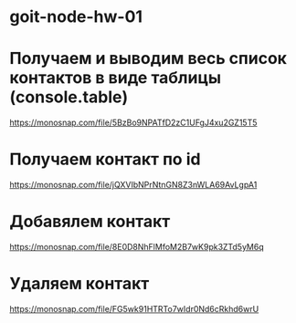 # goit-node-hw-01

# Получаем и выводим весь список контактов в виде таблицы (console.table)

https://monosnap.com/file/5BzBo9NPATfD2zC1UFgJ4xu2GZ15T5

# Получаем контакт по id

https://monosnap.com/file/jQXVIbNPrNtnGN8Z3nWLA69AvLgpA1

# Добавялем контакт

https://monosnap.com/file/8E0D8NhFlMfoM2B7wK9pk3ZTd5yM6q

# Удаляем контакт

https://monosnap.com/file/FG5wk91HTRTo7wIdr0Nd6cRkhd6wrU
